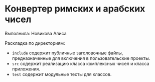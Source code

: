 ﻿# Конвертер римских и арабских чисел
 
 Выполнила: Новикова Алиса
 
 Раскладка по директориям:

  - `include` содержит публичные заголовочные файлы, предназначенные для
    включения в пользовательские проекты.
  - `src` содержит реализацию класса комплексных чисел и класса приложения.
  - `test` содержит модульные тесты для классов.
